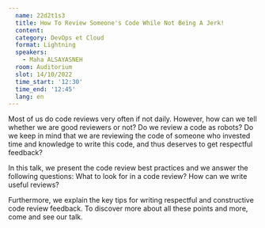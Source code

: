 ```yaml
---
  name: 22d2t1s3
  title: How To Review Someone's Code While Not Being A Jerk!
  content:
  category: DevOps et Cloud
  format: Lightning
  speakers: 
    - Maha ALSAYASNEH
  room: Auditorium
  slot: 14/10/2022
  time_start: '12:30'
  time_end: '12:45'
  lang: en
---
```

Most of us do code reviews very often if not daily. However, how can we tell whether we are good reviewers or not? Do we review a code as robots? Do we keep in mind that we are reviewing the code of someone who invested time and knowledge to write this code, and thus deserves to get respectful feedback?

In this talk, we present the code review best practices and we answer the following questions: What to look for in a code review? How can we write useful reviews?

Furthermore, we explain the key tips for writing respectful and constructive code review feedback. To discover more about all these points and more, come and see our talk.
